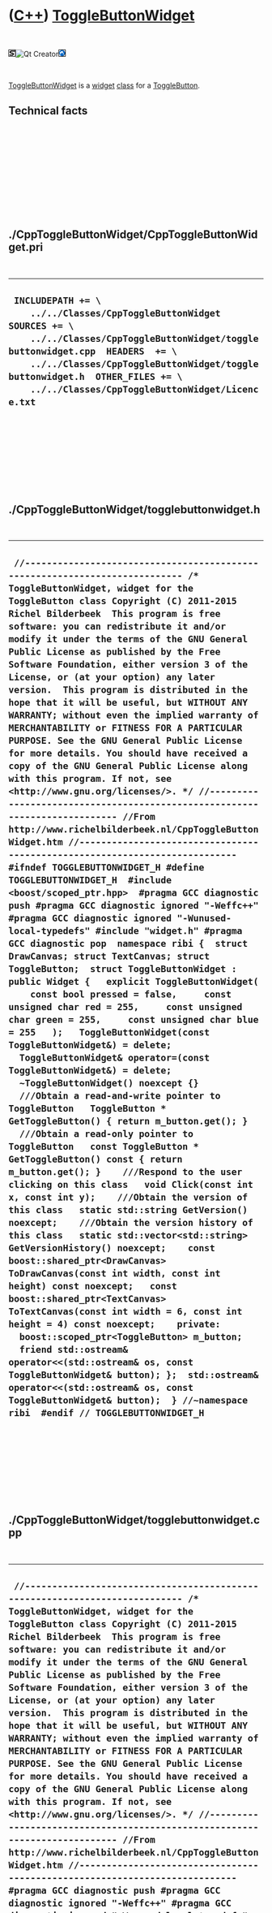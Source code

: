 



 

 

 

 

 

([C++](Cpp.htm)) [ToggleButtonWidget](CppToggleButtonWidget.htm)
================================================================

 

![STL](PicStl.png)![Qt
Creator](PicQtCreator.png)![Lubuntu](PicLubuntu.png)

 

[ToggleButtonWidget](CppToggleButtonWidget.htm) is a
[widget](CppWidget.htm) [class](CppClass.htm) for a
[ToggleButton](CppToggleButton.htm).

Technical facts
---------------

 

 

 

 

 

 

./CppToggleButtonWidget/CppToggleButtonWidget.pri
-------------------------------------------------

 

  --------------------------------------------------------------------------------------------------------------------------------------------------------------------------------------------------------------------------------------------------------------------------------------------
  ` INCLUDEPATH += \     ../../Classes/CppToggleButtonWidget  SOURCES += \     ../../Classes/CppToggleButtonWidget/togglebuttonwidget.cpp  HEADERS  += \     ../../Classes/CppToggleButtonWidget/togglebuttonwidget.h  OTHER_FILES += \     ../../Classes/CppToggleButtonWidget/Licence.txt`
  --------------------------------------------------------------------------------------------------------------------------------------------------------------------------------------------------------------------------------------------------------------------------------------------

 

 

 

 

 

./CppToggleButtonWidget/togglebuttonwidget.h
--------------------------------------------

 

  -------------------------------------------------------------------------------------------------------------------------------------------------------------------------------------------------------------------------------------------------------------------------------------------------------------------------------------------------------------------------------------------------------------------------------------------------------------------------------------------------------------------------------------------------------------------------------------------------------------------------------------------------------------------------------------------------------------------------------------------------------------------------------------------------------------------------------------------------------------------------------------------------------------------------------------------------------------------------------------------------------------------------------------------------------------------------------------------------------------------------------------------------------------------------------------------------------------------------------------------------------------------------------------------------------------------------------------------------------------------------------------------------------------------------------------------------------------------------------------------------------------------------------------------------------------------------------------------------------------------------------------------------------------------------------------------------------------------------------------------------------------------------------------------------------------------------------------------------------------------------------------------------------------------------------------------------------------------------------------------------------------------------------------------------------------------------------------------------------------------------------------------------------------------------------------------------------------------------------------------------------------------------------------------------------------------------------------------------------------------------------------------------------------------------------------------------------------------------------------------------------------------------------------------------------------------------------------------------------------------------------------------------------------------------------------------------------------------------------------------------------------------------------------------------------------------------------------------------------------------
  ` //--------------------------------------------------------------------------- /* ToggleButtonWidget, widget for the ToggleButton class Copyright (C) 2011-2015 Richel Bilderbeek  This program is free software: you can redistribute it and/or modify it under the terms of the GNU General Public License as published by the Free Software Foundation, either version 3 of the License, or (at your option) any later version.  This program is distributed in the hope that it will be useful, but WITHOUT ANY WARRANTY; without even the implied warranty of MERCHANTABILITY or FITNESS FOR A PARTICULAR PURPOSE. See the GNU General Public License for more details. You should have received a copy of the GNU General Public License along with this program. If not, see <http://www.gnu.org/licenses/>. */ //--------------------------------------------------------------------------- //From http://www.richelbilderbeek.nl/CppToggleButtonWidget.htm //--------------------------------------------------------------------------- #ifndef TOGGLEBUTTONWIDGET_H #define TOGGLEBUTTONWIDGET_H  #include <boost/scoped_ptr.hpp>  #pragma GCC diagnostic push #pragma GCC diagnostic ignored "-Weffc++" #pragma GCC diagnostic ignored "-Wunused-local-typedefs" #include "widget.h" #pragma GCC diagnostic pop  namespace ribi {  struct DrawCanvas; struct TextCanvas; struct ToggleButton;  struct ToggleButtonWidget : public Widget {   explicit ToggleButtonWidget(     const bool pressed = false,     const unsigned char red = 255,     const unsigned char green = 255,     const unsigned char blue = 255   );   ToggleButtonWidget(const ToggleButtonWidget&) = delete;   ToggleButtonWidget& operator=(const ToggleButtonWidget&) = delete;   ~ToggleButtonWidget() noexcept {}    ///Obtain a read-and-write pointer to ToggleButton   ToggleButton * GetToggleButton() { return m_button.get(); }    ///Obtain a read-only pointer to ToggleButton   const ToggleButton * GetToggleButton() const { return m_button.get(); }    ///Respond to the user clicking on this class   void Click(const int x, const int y);    ///Obtain the version of this class   static std::string GetVersion() noexcept;    ///Obtain the version history of this class   static std::vector<std::string> GetVersionHistory() noexcept;    const boost::shared_ptr<DrawCanvas> ToDrawCanvas(const int width, const int height) const noexcept;   const boost::shared_ptr<TextCanvas> ToTextCanvas(const int width = 6, const int height = 4) const noexcept;    private:   boost::scoped_ptr<ToggleButton> m_button;    friend std::ostream& operator<<(std::ostream& os, const ToggleButtonWidget& button); };  std::ostream& operator<<(std::ostream& os, const ToggleButtonWidget& button);  } //~namespace ribi  #endif // TOGGLEBUTTONWIDGET_H`
  -------------------------------------------------------------------------------------------------------------------------------------------------------------------------------------------------------------------------------------------------------------------------------------------------------------------------------------------------------------------------------------------------------------------------------------------------------------------------------------------------------------------------------------------------------------------------------------------------------------------------------------------------------------------------------------------------------------------------------------------------------------------------------------------------------------------------------------------------------------------------------------------------------------------------------------------------------------------------------------------------------------------------------------------------------------------------------------------------------------------------------------------------------------------------------------------------------------------------------------------------------------------------------------------------------------------------------------------------------------------------------------------------------------------------------------------------------------------------------------------------------------------------------------------------------------------------------------------------------------------------------------------------------------------------------------------------------------------------------------------------------------------------------------------------------------------------------------------------------------------------------------------------------------------------------------------------------------------------------------------------------------------------------------------------------------------------------------------------------------------------------------------------------------------------------------------------------------------------------------------------------------------------------------------------------------------------------------------------------------------------------------------------------------------------------------------------------------------------------------------------------------------------------------------------------------------------------------------------------------------------------------------------------------------------------------------------------------------------------------------------------------------------------------------------------------------------------------------------------------------

 

 

 

 

 

./CppToggleButtonWidget/togglebuttonwidget.cpp
----------------------------------------------

 

  ------------------------------------------------------------------------------------------------------------------------------------------------------------------------------------------------------------------------------------------------------------------------------------------------------------------------------------------------------------------------------------------------------------------------------------------------------------------------------------------------------------------------------------------------------------------------------------------------------------------------------------------------------------------------------------------------------------------------------------------------------------------------------------------------------------------------------------------------------------------------------------------------------------------------------------------------------------------------------------------------------------------------------------------------------------------------------------------------------------------------------------------------------------------------------------------------------------------------------------------------------------------------------------------------------------------------------------------------------------------------------------------------------------------------------------------------------------------------------------------------------------------------------------------------------------------------------------------------------------------------------------------------------------------------------------------------------------------------------------------------------------------------------------------------------------------------------------------------------------------------------------------------------------------------------------------------------------------------------------------------------------------------------------------------------------------------------------------------------------------------------------------------------------------------------------------------------------------------------------------------------------------------------------------------------------------------------------------------------------------------------------------------------------------------------------------------------------------------------------------------------------------------------------------------------------------------------------------------------------------------------------------------------------------------------------------------------------------------------------------------------------------------------------------------------------------------------------------------------------------------------------------------------------------------------------------------------------------------------------------------------------------------------------------------------------------------------------------------------------------------------------------------------------------------------------------------------------------------------------------------------------------------------------------------------------------------------------------------------------------------------------------------------------------------------------------------------------------------------------------------------------------------------------------------------------------------------------------------------------------------------------------------------------------------------------------------------------------------------------------------------------------------------------------------------------------------------------------------------------------------------------------------------------------------------------------------------------------------------------------------------------------------------------------------------------------------------------------------------------------------------------------------------------------------------------------------------------------------------------------------------------------------------------------------------------------------------------------------------------------------------------------------------------------------------------------------------------------------------------------------------------------------------------------------------------------------------------------------------------------------------------------------------------------------------------------------------------------------------------------------------------------------------------------------------------------------------------------------------------------------------------------------------------------------------------------------------------------------------------------------------------------------------------------------------------------------------------------------------------------------------------------------------------------------------------------------------------------------------------------
  ````  //--------------------------------------------------------------------------- /* ToggleButtonWidget, widget for the ToggleButton class Copyright (C) 2011-2015 Richel Bilderbeek  This program is free software: you can redistribute it and/or modify it under the terms of the GNU General Public License as published by the Free Software Foundation, either version 3 of the License, or (at your option) any later version.  This program is distributed in the hope that it will be useful, but WITHOUT ANY WARRANTY; without even the implied warranty of MERCHANTABILITY or FITNESS FOR A PARTICULAR PURPOSE. See the GNU General Public License for more details. You should have received a copy of the GNU General Public License along with this program. If not, see <http://www.gnu.org/licenses/>. */ //--------------------------------------------------------------------------- //From http://www.richelbilderbeek.nl/CppToggleButtonWidget.htm //--------------------------------------------------------------------------- #pragma GCC diagnostic push #pragma GCC diagnostic ignored "-Weffc++" #pragma GCC diagnostic ignored "-Wunused-local-typedefs" #pragma GCC diagnostic ignored "-Wunused-but-set-variable" #include "togglebuttonwidget.h"  #include <cassert> //#include <cmath>  #include <boost/math/constants/constants.hpp>  #include "drawcanvas.h" #include "textcanvas.h" #include "togglebutton.h" #include "trace.h"  #pragma GCC diagnostic pop  ribi::ToggleButtonWidget::ToggleButtonWidget(   const bool pressed,   const unsigned char red,   const unsigned char green,   const unsigned char blue)   : m_button(new ToggleButton(pressed,red,green,blue)) {  }  void ribi::ToggleButtonWidget::Click(const int, const int) {   m_button->Toggle(); }  std::string ribi::ToggleButtonWidget::GetVersion() noexcept {   return "1.4"; }  std::vector<std::string> ribi::ToggleButtonWidget::GetVersionHistory() noexcept {   return {     "2011-07-03: version 1.0: initial version",     "2011-08-20: Version 1.1: added operator<<",     "2011-08-31: Version 1.2: added setting the color of a ToggleButton",     "2014-01-21: Version 1.3: added ToDrawCanvas",     "2014-03-28: Version 1.4: replaced custom Rect class by Boost.Geometry"   }; }  const boost::shared_ptr<ribi::DrawCanvas> ribi::ToggleButtonWidget::ToDrawCanvas(   const int width_in, const int height_in) const noexcept {   boost::shared_ptr<DrawCanvas> canvas {     new DrawCanvas(width_in,height_in,CanvasColorSystem::invert)   };   //Pressed   //   //   //   //   //   //   //   //         ```.  -.```   // `.-:-:.`-``.  -.``-`.:-:-.`   ///M:.                     .:M/   //oM:.                     .:Mo <- y1 = y2 - 2.0   //`---::---`.``. .``.`---::--:-   //`h:.    ` ```. .``` `    .:d- <- y2 = 5/6   //  .-:-:-`-``. . .``-`-:-:-.   //       ` ```. . .``` `      //Toggled:    //         ```.  -.```   // `.-:-:.`-``.  -.``-`.:-:-.`   ///M:.                     .:M/  <- y1 = 1/6   //oM:.                     .:Mo   //.---::---`.``. .``.`---::---.   //..      ` ```. .``` `      ..   //..                         ..   //..                         ..   //..                         ..   //..                         ..   //`.                         --   //`h:.                     .:d- <- y2 = 5/6   //  .-:-:-`-``. . .``-`-:-:-.   //       ` ```. . .``` `    const double left = 1.0;   const double top  = 1.0;   const double right  = static_cast<double>(width_in ) - 2.0;   const double bottom = static_cast<double>(height_in) - 2.0;   const double height = bottom - top;   const double height_1_6 = height / 6.0;   const double y2 = top + (height * 5.0 / 6.0);   const double y1 = GetToggleButton()->IsPressed() ? y2 - 2.0 : top + (height * 1.0 / 6.0);    const double pi = boost::math::constants::pi<double>();   //Below   canvas->DrawArc(     left,     y2 - height_1_6,     right,     y2 + height_1_6,     0.5 * pi * boost::units::si::radian,     1.0 * pi * boost::units::si::radian   );   //Draw top   canvas->DrawEllipse(     left,     y1 - height_1_6,     right,     y1 + height_1_6   );   canvas->DrawLine(     left,     y1,     left,     y2   );   canvas->DrawLine(     right,     y1,     right,     y2   );   return canvas; }  const boost::shared_ptr<ribi::TextCanvas> ribi::ToggleButtonWidget::ToTextCanvas(   const int width, const int height ) const noexcept {   const boost::shared_ptr<TextCanvas> canvas {     new TextCanvas(width,height)   };   assert(width  == 6 && "For now");   assert(height == 4 && "For now");     if (GetToggleButton()->IsPressed())   {     canvas->PutText(0,0," ____ ");     canvas->PutText(0,1,"|    |");     canvas->PutText(0,2,"|____|");   }   else   {     canvas->PutText(0,0," ____ ");     canvas->PutText(0,1,"|    |");     canvas->PutText(0,2,"|____|");     canvas->PutText(0,3,"|____|");   }   return canvas; }   std::ostream& ribi::operator<<(std::ostream& os, const ToggleButtonWidget& button) {   os     << "<ToggleButtonWidget>"     << *button.m_button     //<< button.GetGeometry()     << "</ToggleButtonWidget>";   return os; } ````
  ------------------------------------------------------------------------------------------------------------------------------------------------------------------------------------------------------------------------------------------------------------------------------------------------------------------------------------------------------------------------------------------------------------------------------------------------------------------------------------------------------------------------------------------------------------------------------------------------------------------------------------------------------------------------------------------------------------------------------------------------------------------------------------------------------------------------------------------------------------------------------------------------------------------------------------------------------------------------------------------------------------------------------------------------------------------------------------------------------------------------------------------------------------------------------------------------------------------------------------------------------------------------------------------------------------------------------------------------------------------------------------------------------------------------------------------------------------------------------------------------------------------------------------------------------------------------------------------------------------------------------------------------------------------------------------------------------------------------------------------------------------------------------------------------------------------------------------------------------------------------------------------------------------------------------------------------------------------------------------------------------------------------------------------------------------------------------------------------------------------------------------------------------------------------------------------------------------------------------------------------------------------------------------------------------------------------------------------------------------------------------------------------------------------------------------------------------------------------------------------------------------------------------------------------------------------------------------------------------------------------------------------------------------------------------------------------------------------------------------------------------------------------------------------------------------------------------------------------------------------------------------------------------------------------------------------------------------------------------------------------------------------------------------------------------------------------------------------------------------------------------------------------------------------------------------------------------------------------------------------------------------------------------------------------------------------------------------------------------------------------------------------------------------------------------------------------------------------------------------------------------------------------------------------------------------------------------------------------------------------------------------------------------------------------------------------------------------------------------------------------------------------------------------------------------------------------------------------------------------------------------------------------------------------------------------------------------------------------------------------------------------------------------------------------------------------------------------------------------------------------------------------------------------------------------------------------------------------------------------------------------------------------------------------------------------------------------------------------------------------------------------------------------------------------------------------------------------------------------------------------------------------------------------------------------------------------------------------------------------------------------------------------------------------------------------------------------------------------------------------------------------------------------------------------------------------------------------------------------------------------------------------------------------------------------------------------------------------------------------------------------------------------------------------------------------------------------------------------------------------------------------------------------------------------------------------------------------------------------------------

 

 

 

 

 





 

[![Valid XHTML 1.0 Strict](valid-xhtml10.png){width="88"
height="31"}](http://validator.w3.org/check?uri=referer)

This page has been created by the [tool](Tools.htm)
[CodeToHtml](ToolCodeToHtml.htm)
